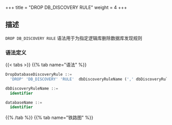 +++
title = "DROP DB_DISCOVERY RULE"
weight = 4
+++

## 描述

`DROP DB_DISCOVERY RULE` 语法用于为指定逻辑库删除数据库发现规则

### 语法定义

{{< tabs >}}
{{% tab name="语法" %}}
```sql
DropDatabaseDiscoveryRule ::=
  'DROP' 'DB_DISCOVERY' 'RULE'  dbDiscoveryRuleName (',' dbDiscoveryRuleName)* ('FROM' databaseName)?

dbDiscoveryRuleName ::=
  identifier

databaseName ::=
  identifier
```
{{% /tab %}}
{{% tab name="铁路图" %}}
<iframe frameborder="0" name="diagram" id="diagram" width="100%" height="100%"></iframe>
{{% /tab %}}
{{< /tabs >}}


### 补充说明

- 未指定 `databaseName` 时，默认是当前使用的 `DATABASE`。 如果也未使用 `DATABASE` 则会提示 `No database selected`。

### 示例

- 为指定数据库删除多个数据库发现规则
 
```sql
DROP DB_DISCOVERY RULE group_0, group_1 FROM discovery_db;
```

- 为当前数据库删除单个数据库发现规则

```sql
DROP DB_DISCOVERY RULE group_0;
```

### 保留字

`DROP`、`DB_DISCOVERY`、`RULE`、`FROM`

### 相关链接

- [保留字](/cn/user-manual/shardingsphere-proxy/distsql/syntax/reserved-word/)